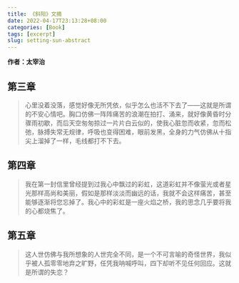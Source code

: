 ```yaml
---
title: 《斜阳》文摘
date: 2022-04-17T23:13:28+08:00
categories: [Book]
tags: [excerpt]
slug: setting-sun-abstract
---
```


**作者：太宰治**

## 第三章

>心里没着没落，感觉好像无所凭依，似乎怎么也活不下去了——这就是所谓的不安心情吧。胸口仿佛一阵阵痛苦的浪潮在拍打、涌来，就好像黄昏时分骤雨初歇，而后天空匆匆掠过一片片白云似的，使我心脏忽而收紧，忽而松弛，脉搏失常无规律，呼吸也变得困难，眼前发黑，全身的力气仿佛从十指尖上溜掉了一样，毛线都打不下去。

## 第四章

>我在第一封信里曾经提到过我心中飘过的彩虹，这道彩虹并不像萤光或者星光那样高尚和美丽，假如是那样淡淡而幽远的话，我就不会这样痛苦，甚至能够逐渐将您忘掉了。我心中的彩虹是一座火焰之桥，我的思念几乎要将我的心都烧焦了。

## 第五章

>这人世仿佛与我所想象的人世完全不同，是一个不可言喻的奇怪世界，我似乎被人孤零零地弃之旷野，任凭我呐喊呼叫，四下却听不见任何回应。这就是所谓的失恋？